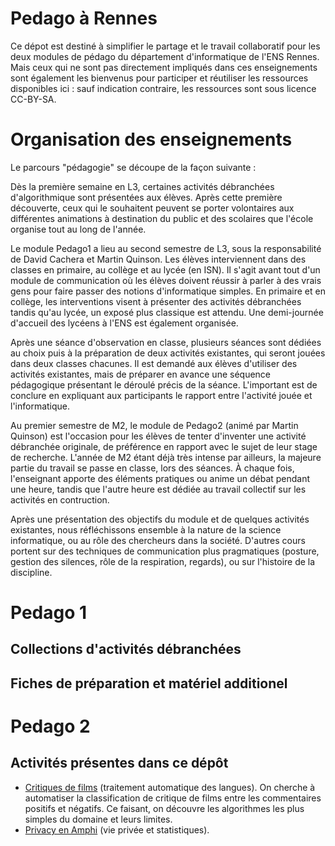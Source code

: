 # Pedago à Rennes

Ce dépot est destiné à simplifier le partage et le travail
collaboratif pour les deux modules de pédago du département
d'informatique de l'ENS Rennes. Mais ceux qui ne sont pas directement
impliqués dans ces enseignements sont également les bienvenus pour
participer et réutiliser les ressources disponibles ici : sauf
indication contraire, les ressources sont sous licence CC-BY-SA.

# Organisation des enseignements

Le parcours "pédagogie" se découpe de la façon suivante :

Dès la première semaine en L3, certaines activités débranchées
d'algorithmique sont présentées aux élèves. Après cette première
découverte, ceux qui le souhaitent peuvent se porter volontaires aux
différentes animations à destination du public et des scolaires que
l'école organise tout au long de l'année.

Le module Pedago1 a lieu au second semestre de L3, sous la
responsabilité de David Cachera et Martin Quinson. Les élèves
interviennent dans des classes en primaire, au collège et au lycée
(en ISN). Il s'agit avant tout d'un module de communication où les
élèves doivent réussir à parler à des vrais gens pour faire passer des
notions d'informatique simples. En primaire et en collège, les
interventions visent à présenter des activités débranchées tandis
qu'au lycée, un exposé plus classique est attendu. Une demi-journée
d'accueil des lycéens à l'ENS est également organisée.

Après une séance d'observation en classe, plusieurs séances sont
dédiées au choix puis à la préparation de deux activités existantes,
qui seront jouées dans deux classes chacunes. Il est demandé aux
élèves d'utiliser des activités existantes, mais de préparer en avance
une séquence pédagogique présentant le déroulé précis de la séance.
L'important est de conclure en expliquant aux participants le rapport
entre l'activité jouée et l'informatique.

Au premier semestre de M2, le module de Pedago2 (animé par Martin
Quinson) est l'occasion pour les élèves de tenter d'inventer une
activité débranchée originale, de préférence en rapport avec le sujet
de leur stage de recherche. L'année de M2 étant déjà très intense par
ailleurs, la majeure partie du travail se passe en classe, lors des
séances. À chaque fois, l'enseignant apporte des éléments pratiques ou
anime un débat pendant une heure, tandis que l'autre heure est dédiée
au travail collectif sur les activités en contruction.

Après une présentation des objectifs du module et de quelques
activités existantes, nous réfléchissons ensemble à la nature de la
science informatique, ou au rôle des chercheurs dans la société.
D'autres cours portent sur des techniques de communication plus
pragmatiques (posture, gestion des silences, rôle de la respiration,
regards), ou sur l'histoire de la discipline.

# Pedago 1

## Collections d'activités débranchées

## Fiches de préparation et matériel additionel

# Pedago 2

## Activités présentes dans ce dépôt

- [Critiques de films](pedago2/2015-TAL) (traitement automatique des langues).
  On cherche à automatiser la classification de critique de films
  entre les commentaires positifs et négatifs. Ce faisant, on découvre
  les algorithmes les plus simples du domaine et leurs limites.
- [Privacy en Amphi](pedago2/2017-PeA) (vie privée et statistiques).